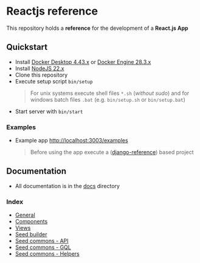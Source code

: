 # Reactjs reference

This repository holds a **reference** for the development of a **React.js App**

## Quickstart

-   Install [Docker Desktop 4.43.x](https://docs.docker.com/desktop/) or [Docker Engine 28.3.x](https://docs.docker.com/engine/install/)
-   Install [NodeJS 22.x](https://nodejs.dev/learn/how-to-install-nodejs)
-   Clone this repository
-   Execute setup script `bin/setup`
    >   For unix systems execute shell files `*.sh` (*without sudo*) and for windows batch files `.bat` (e.g. `bin/setup.sh` or `bin/setup.bat`)
-   Start server with `bin/start`

### Examples

-   Example app [http://localhost:3003/examples](http://localhost:3003/examples)
    >   Before using the app execute a ([django-reference](https://github.com/erick-rivas/django-reference)) based project

## Documentation

-   All documentation is in the [docs](docs) directory

### Index

-   [General](src/seed/docs/010_general.md)
-   [Components](src/seed/docs/020_components.md)
-   [Views](src/seed/docs/030_views.md)
-   [Seed builder](src/seed/docs/110_seed_builder.md)
-   [Seed commons - API](src/seed/docs/120_seed_commons_api.md)
-   [Seed commons - GQL](src/seed/docs/130_seed_commons_gql.md)
-   [Seed commons - Helpers](src/seed/docs/140_seed_commons_helpers.md)